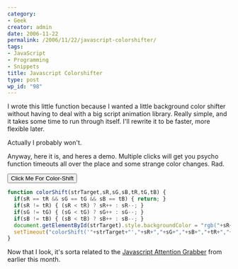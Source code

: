 ```yaml
---
category:
- Geek
creator: admin
date: 2006-11-22
permalink: /2006/11/22/javascript-colorshifter/
tags:
- JavaScript
- Programming
- Snippets
title: Javascript Colorshifter
type: post
wp_id: "98"
---
```

<script type="text/javascript" src="https://static.velvetcache.org/pages/2006/11/22/javascript-colorshifter/cs.js"></script>

I wrote this little function because I wanted a little background color shifter without having to deal with a big script animation library.  Really simple, and it takes some time to run through itself.  I'll rewrite it to be faster, more flexible later.

Actually I probably won't.

Anyway, here it is, and heres a demo.  Multiple clicks will get you psycho function timeouts all over the place and some strange color changes.  Rad.

<input type="button" value="Click Me For Color-Shift" onclick="colorShift('csTarget',255,0,0,255,255,255);" />

```javascript
function colorShift(strTarget,sR,sG,sB,tR,tG,tB) {
  if(sR == tR && sG == tG && sB == tB) { return; }
  if(sR != tR) { (sR < tR) ? sR++ : sR--; }
  if(sG != tG) { (sG < tG) ? sG++ : sG--; }
  if(sB != tB) { (sB < tB) ? sB++ : sB--; }
  document.getElementById(strTarget).style.backgroundColor = "rgb("+sR+","+sG+","+sB+")";
  setTimeout("colorShift('"+strTarget+"',"+sR+","+sG+","+sB+","+tR+","+tG+","+tB+")",1);
}
```

Now that I look, it's sorta related to the [Javascript Attention Grabber](/2006/11/03/javascript-attention-grabber/) from earlier this month.
